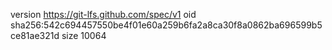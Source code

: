 version https://git-lfs.github.com/spec/v1
oid sha256:542c694457550be4f01e60a259b6fa2a8ca30f8a0862ba696599b5ce81ae321d
size 10064
